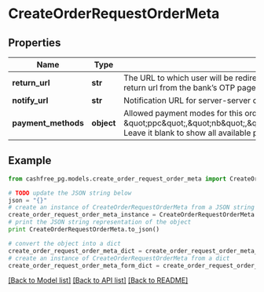 # CreateOrderRequestOrderMeta


## Properties
Name | Type | Description | Notes
------------ | ------------- | ------------- | -------------
**return_url** | **str** | The URL to which user will be redirected to after the payment on bank OTP page. Maximum length: 250. The return_url must contain placeholder {order_id}. When redirecting the customer back to the return url from the bank’s OTP page, Cashfree will replace this placeholder with the actual value for that order. | [optional] 
**notify_url** | **str** | Notification URL for server-server communication. Useful when user&#39;s connection drops while re-directing. NotifyUrl should be an https URL. Maximum length: 250. | [optional] 
**payment_methods** | **object** | Allowed payment modes for this order. Pass comma-separated values among following options - \&quot;cc\&quot;, \&quot;dc\&quot;, \&quot;ccc\&quot;, \&quot;ppc\&quot;,\&quot;nb\&quot;,\&quot;upi\&quot;,\&quot;paypal\&quot;,\&quot;app\&quot;,\&quot;paylater\&quot;,\&quot;cardlessemi\&quot;,\&quot;dcemi\&quot;,\&quot;ccemi\&quot;,\&quot;banktransfer\&quot;. Leave it blank to show all available payment methods | [optional] 

## Example

```python
from cashfree_pg.models.create_order_request_order_meta import CreateOrderRequestOrderMeta

# TODO update the JSON string below
json = "{}"
# create an instance of CreateOrderRequestOrderMeta from a JSON string
create_order_request_order_meta_instance = CreateOrderRequestOrderMeta.from_json(json)
# print the JSON string representation of the object
print CreateOrderRequestOrderMeta.to_json()

# convert the object into a dict
create_order_request_order_meta_dict = create_order_request_order_meta_instance.to_dict()
# create an instance of CreateOrderRequestOrderMeta from a dict
create_order_request_order_meta_form_dict = create_order_request_order_meta.from_dict(create_order_request_order_meta_dict)
```
[[Back to Model list]](../README.md#documentation-for-models) [[Back to API list]](../README.md#documentation-for-api-endpoints) [[Back to README]](../README.md)


